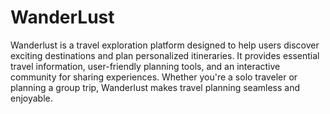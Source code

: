 # WanderLust
Wanderlust is a travel exploration platform designed to help users discover exciting destinations and plan personalized itineraries. It provides essential travel information, user-friendly planning tools, and an interactive community for sharing experiences. Whether you're a solo traveler or planning a group trip, Wanderlust makes travel planning seamless and enjoyable.
